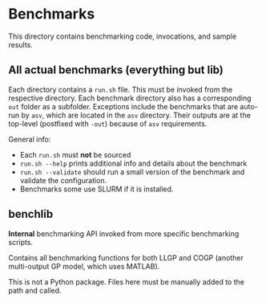 # Benchmarks

This directory contains benchmarking code, invocations, and sample results.

## All actual benchmarks (everything but lib)

Each directory contains a `run.sh` file. This must be invoked from the respective directory. Each benchmark directory also has a corresponding `out` folder as a subfolder. Exceptions include the benchmarks that are auto-run by `asv`, which are located in the `asv` directory. Their outputs are at the top-level (postfixed with `-out`) because of `asv` requirements.

General info:

* Each `run.sh` must **not** be sourced
* `run.sh --help` prints additional info and details about the benchmark
* `run.sh --validate` should run a small version of the benchmark and validate the configuration.
* Benchmarks some use SLURM if it is installed.

## benchlib

**Internal** benchmarking API invoked from more specific benchmarking scripts.

Contains all benchmarking functions for both LLGP and COGP (another multi-output GP model, which uses MATLAB).

This is not a Python package. Files here must be manually added to the path and called.


